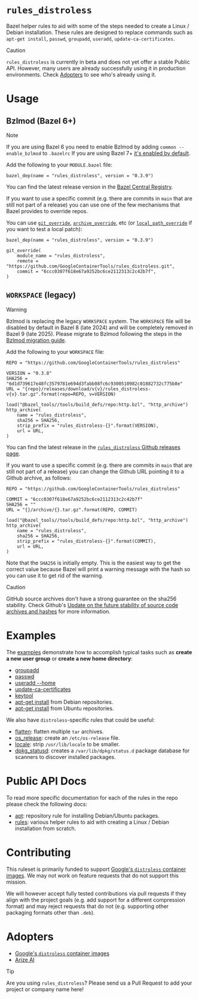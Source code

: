 # `rules_distroless`

Bazel helper rules to aid with some of the steps needed to create a Linux /
Debian installation. These rules are designed to replace commands such as
`apt-get install`, `passwd`, `groupadd`, `useradd`, `update-ca-certificates`.

> [!CAUTION]
> `rules_distroless` is currently in beta and does not yet offer a stable
> Public API. However, many users are already successfully using it in
> production environments. Check [Adopters](#adopters) to see who's already
> using it.


# Usage

## Bzlmod (Bazel 6+)

> [!NOTE]
> If you are using Bazel 6 you need to enable Bzlmod by adding `common
> --enable_bzlmod` to `.bazelrc`
> If you are using Bazel 7+ [it's enabled by default].

Add the following to your `MODULE.bazel` file:

```starlark
bazel_dep(name = "rules_distroless", version = "0.3.9")
```

You can find the latest release version in the [Bazel Central Registry].

If you want to use a specific commit (e.g. there are commits in `main` that are
still not part of a release) you can use one of the few mechanisms that Bazel
provides to override repos.

You can use [`git_override`], [`archive_override`], etc (or
[`local_path_override`] if you want to test a local patch):
```starlark
bazel_dep(name = "rules_distroless", version = "0.3.9")

git_override(
    module_name = "rules_distroless",
    remote = "https://github.com/GoogleContainerTools/rules_distroless.git",
    commit = "6ccc0307f618e67a9252bc6ce2112313c2c42b7f",
)
```

## `WORKSPACE` (legacy)

> [!WARNING]
> Bzlmod is replacing the legacy `WORKSPACE` system. The `WORKSPACE` file will
> be disabled by default in Bazel 8 (late 2024) and will be completely removed
> in Bazel 9 (late 2025). Please migrate to Bzlmod following the steps in the
> [Bzlmod migration guide].

Add the following to your `WORKSPACE` file:

```starlark
REPO = "https://github.com/GoogleContainerTools/rules_distroless"

VERSION = "0.3.8"
SHA256 = "6d1d739617e48fc3579781e694d3fabb08fc6c9300510982c01882732c775b8e"
URL = "{repo}/releases/download/v{v}/rules_distroless-v{v}.tar.gz".format(repo=REPO, v=VERSION)

load("@bazel_tools//tools/build_defs/repo:http.bzl", "http_archive")
http_archive(
    name = "rules_distroless",
    sha256 = SHA256,
    strip_prefix = "rules_distroless-{}".format(VERSION),
    url = URL,
)
```

You can find the latest release in the [`rules_distroless` Github releases
page].

If you want to use a specific commit (e.g. there are commits in `main` that are
still not part of a release) you can change the Github URL pointing it to a
Github archive, as follows:

```starlark
REPO = "https://github.com/GoogleContainerTools/rules_distroless"

COMMIT = "6ccc0307f618e67a9252bc6ce2112313c2c42b7f"
SHA256 = ""
URL = "{}/archive/{}.tar.gz".format(REPO, COMMIT)

load("@bazel_tools//tools/build_defs/repo:http.bzl", "http_archive")
http_archive(
    name = "rules_distroless",
    sha256 = SHA256,
    strip_prefix = "rules_distroless-{}".format(COMMIT),
    url = URL,
)
```

Note that the `SHA256` is initially empty. This is the easiest way to get the
correct value because Bazel will print a warning message with the hash so you
can use it to get rid of the warning.

> [!CAUTION]
> GitHub source archives don't have a strong guarantee on the sha256 stability.
> Check Github's [Update on the future stability of source code archives and
> hashes] for more information.


# Examples

The [examples](/examples) demonstrate how to accomplish typical tasks such as
**create a new user group** or **create a new home directory**:

- [groupadd](/examples/group)
- [passwd](/examples/passwd)
- [useradd --home](/examples/home)
- [update-ca-certificates](/examples/cacerts)
- [keytool](/examples/java_keystore)
- [apt-get install](/examples/debian_snapshot) from Debian repositories.
- [apt-get install](/examples/ubuntu_snapshot) from Ubuntu repositories.

We also have `distroless`-specific rules that could be useful:

- [flatten](/examples/flatten): flatten multiple `tar` archives.
- [os_release](/examples/os_release): create an `/etc/os-release` file.
- [locale](/examples/locale): strip `/usr/lib/locale` to be smaller.
- [dpkg_statusd](/examples/statusd): creates a `/var/lib/dpkg/status.d`
  package database for scanners to discover installed packages.


# Public API Docs

To read more specific documentation for each of the rules in the repo please
check the following docs:

- [apt](/docs/apt.md): repository rule for installing Debian/Ubuntu packages.
- [rules](/docs/rules.md): various helper rules to aid with creating a Linux /
  Debian installation from scratch.


# Contributing
This ruleset is primarily funded to support [Google's `distroless` container
images]. We may not work on feature requests that do not support this mission.

We will however accept fully tested contributions via pull requests if they
align with the project goals (e.g. add support for a different compression
format) and may reject requests that do not (e.g. supporting other packaging
formats other than `.deb`).


# Adopters
- [Google's `distroless` container images]
- [Arize AI](https://www.arize.com)

> [!TIP]
> Are you using `rules_distroless`? Please send us a Pull Request to add your
> project or company name here!


[it's enabled by default]: https://blog.bazel.build/2023/12/11/bazel-7-release.html#bzlmod
[Bazel Central Registry]: https://registry.bazel.build/modules/rules_distroless
[`git_override`]: https://bazel.build/versions/6.0.0/rules/lib/globals#git_override
[`archive_override`]: https://bazel.build/versions/6.0.0/rules/lib/globals#archive_override
[`local_path_override`]: https://bazel.build/versions/6.0.0/rules/lib/globals#local_path_override
[Bzlmod migration guide]: https://bazel.build/external/migration
[`rules_distroless` Github releases page]: https://github.com/GoogleContainerTools/rules_distroless/releases
[Update on the future stability of source code archives and hashes]: https://github.blog/2023-02-21-update-on-the-future-stability-of-source-code-archives-and-hashes
[Google's `distroless` container images]: https://github.com/GoogleContainerTools/distroless
[Arize AI]: https://www.arize.com

